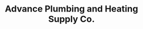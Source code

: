 ---
title: "Advance Plumbing and Heating Supply Co."
url: /detroit/advance-plumbing-and-heating-supply-co/
shop: houseware
---